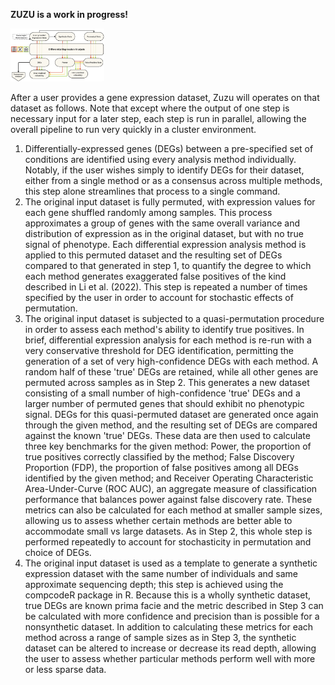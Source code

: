 **ZUZU is a work in progress!**

<img width="150px" src="./images/zuzu_schema.png" alt="Zuzu schema" />

After a user provides a gene expression dataset, Zuzu will operates on that dataset as follows. Note that except where the output of one step is necessary input for a later step, each step is run in parallel, allowing the overall pipeline to run very quickly in a cluster environment. 
1. Differentially-expressed genes (DEGs) between a pre-specified set of conditions are identified using every analysis method individually. Notably, if the user wishes simply to identify DEGs for their dataset, either from a single method or as a consensus across multiple methods, this step alone streamlines that process to a single command. 
2. The original input dataset is fully permuted, with expression values for each gene shuffled randomly among samples. This process approximates a group of genes with the same overall variance and distribution of expression as in the original dataset, but with no true signal of phenotype. Each differential expression analysis method is applied to this permuted dataset and the resulting set of DEGs compared to that generated in step 1, to quantify the degree to which each method generates exaggerated false positives of the kind described in Li et al. (2022). This step is repeated a number of times specified by the user in order to account for stochastic effects of permutation. 
3. The original input dataset is subjected to a quasi-permutation procedure in order to assess each method's ability to identify true positives. In brief, differential expression analysis for each method is re-run with a very conservative threshold for DEG identification, permitting the generation of a set of very high-confidence DEGs with each method. A random half of these 'true' DEGs are retained, while all other genes are permuted across samples as in Step 2. This generates a new dataset consisting of a small number of high-confidence 'true' DEGs and a larger number of permuted genes that should exhibit no phenotypic signal. DEGs for this quasi-permuted dataset are generated once again through the given method, and the resulting set of DEGs are compared against the known 'true' DEGs. These data are then used to calculate three key benchmarks for the given method: Power, the proportion of true positives correctly classified by the method; False Discovery Proportion (FDP), the proportion of false positives among all DEGs identified by the given method; and Receiver Operating Characteristic Area-Under-Curve (ROC AUC), an aggregate measure of classification performance that balances power against false discovery rate. These metrics can also be calculated for each method at smaller sample sizes, allowing us to assess whether certain methods are better able to accommodate small vs large datasets. As in Step 2, this whole step is performed repeatedly to account for stochasticity in permutation and choice of DEGs. 
4. The original input dataset is used as a template to generate a synthetic expression dataset with the same number of individuals and same approximate sequencing depth; this step is achieved using the compcodeR package in R. Because this is a wholly synthetic dataset, true DEGs are known prima facie and the metric described in Step 3 can be calculated with more confidence and precision than is possible for a nonsynthetic dataset. In addition to calculating these metrics for each method across a range of sample sizes as in Step 3, the synthetic dataset can be altered to increase or decrease its read depth, allowing the user to assess whether particular methods perform well with more or less sparse data. 
